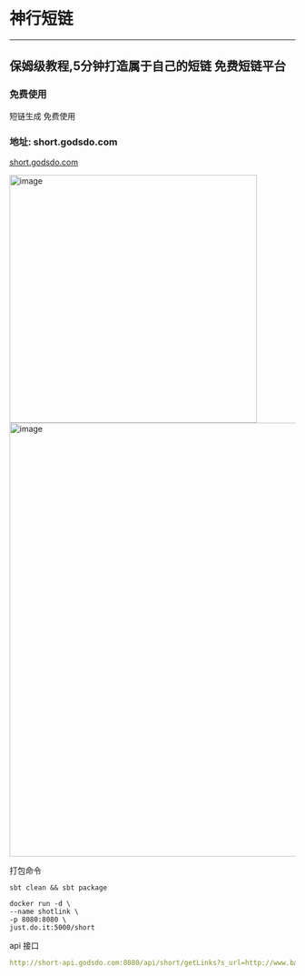 # 神行短链

---

保姆级教程,5分钟打造属于自己的短链
免费短链平台
---

### 免费使用
短链生成
免费使用
### 地址: short.godsdo.com 
[short.godsdo.com ](http://short.godsdo.com)

<img width="436" alt="image" src="https://github.com/user-attachments/assets/60dcdcd8-2f20-446e-8146-480860c4a320">

<img width="763" alt="image" src="https://github.com/user-attachments/assets/0f449222-e804-4aa5-a494-1334b970d2eb">

打包命令
```angular2html
sbt clean && sbt package
```
```
docker run -d \
--name shotlink \
-p 8080:8080 \
just.do.it:5000/short
```
api 接口
```yaml
http://short-api.godsdo.com:8080/api/short/getLinks?s_url=http://www.baidu.com
```
